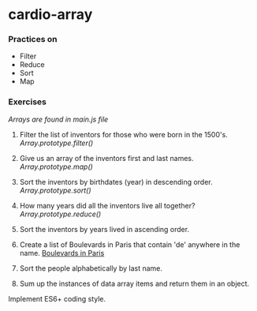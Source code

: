 # cardio-array

### Practices on
* Filter
* Reduce
* Sort
* Map

### Exercises
*Arrays are found in main.js file*
1. Filter the list of inventors for those who were born in the 1500's.
    *Array.prototype.filter()*

2. Give us an array of the inventors first and last names.
    *Array.prototype.map()*

3. Sort the inventors by birthdates (year) in descending order.
    *Array.prototype.sort()*

4. How many years did all the inventors live all together?
    *Array.prototype.reduce()*

5. Sort the inventors by years lived in ascending order.

6. Create a list of Boulevards in Paris that contain 'de' anywhere in the name.
    [Boulevards in Paris](https://en.wikipedia.org/wiki/Category:Boulevards_in_Paris)

7. Sort the people alphabetically by last name.

8. Sum up the instances of data array items and return them in an object.

Implement ES6+ coding style.